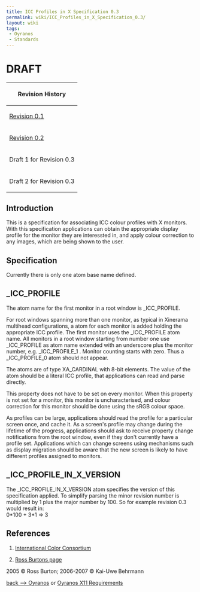 ```yaml
---
title: ICC Profiles in X Specification 0.3
permalink: wiki/ICC_Profiles_in_X_Specification_0.3/
layout: wiki
tags:
 - Oyranos
 - Standards
---
```


<h1>
DRAFT

</h1>
<table>
<thead>
<tr class="header">
<th><p>Revision History</p></th>
</tr>
</thead>
<tbody>
<tr class="odd">
<td><p><a href="http://www.burtonini.com/computing/x-icc-profiles-spec-0.1.html">Revision 0.1</a></p></td>
</tr>
<tr class="even">
<td><p><a href="http://www.burtonini.com/computing/x-icc-profiles-spec-0.2.html">Revision 0.2</a></p></td>
</tr>
<tr class="odd">
<td><p>Draft 1 for Revision 0.3</p></td>
</tr>
<tr class="even">
<td><p>Draft 2 for Revision 0.3</p></td>
</tr>
<tr class="odd">
</tr>
</tbody>
</table>

Introduction
------------

This is a specification for associating ICC colour profiles with X
monitors. With this specification applications can obtain the
appropriate display profile for the monitor they are interessted in, and
apply colour correction to any images, which are being shown to the
user.

Specification
-------------

Currently there is only one atom base name defined.

\_ICC\_PROFILE
--------------

The atom name for the first monitor in a root window is \_ICC\_PROFILE.

For root windows spanning more than one monitor, as typical in Xinerama
multihead configurations, a atom for each monitor is added holding the
appropriate ICC profile. The first monitor uses the \_ICC\_PROFILE atom
name. All monitors in a root window starting from number one use
\_ICC\_PROFILE as atom name extended with an underscore plus the monitor
number, e.g. \_ICC\_PROFILE\_1 . Monitor counting starts with zero. Thus
a \_ICC\_PROFILE\_0 atom should not appear.

The atoms are of type <span class="type">XA\_CARDINAL</span> with 8-bit
elements. The value of the atom should be a literal ICC profile, that
applications can read and parse directly.

This property does not have to be set on every monitor. When this
property is not set for a monitor, this monitor is uncharacterised, and
colour correction for this monitor should be done using the sRGB colour
space.

As profiles can be large, applications should read the profile for a
particular screen once, and cache it. As a screen's profile may change
during the lifetime of the progress, applications should ask to receive
property change notifications from the root window, even if they don't
currently have a profile set. Applications which can change screens
using mechanisms such as display migration should be aware that the new
screen is likely to have different profiles assigned to monitors.

\_ICC\_PROFILE\_IN\_X\_VERSION
------------------------------

The \_ICC\_PROFILE\_IN\_X\_VERSION atom specifies the version of this
specification applied. To simplify parsing the minor revision number is
multiplied by 1 plus the major number by 100. So for example revision
0.3 would result in:  
0\*100 + 3\*1 =&gt; 3

References
----------

1. [International Color Consortium](http://www.color.org)

2. [Ross Burtons
page](http://www.burtonini.com/computing/x-icc-profiles-spec-latest.html)

2005 © Ross Burton; 2006-2007 © Kai-Uwe Behrmann

[back --&gt; Oyranos](/wiki/Oyranos "wikilink") or [Oyranos X11
Requirements](/wiki/Oyranos_X11_Requirements "wikilink")
